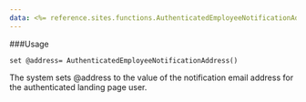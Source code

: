 ```yaml
---
data: <%= reference.sites.functions.AuthenticatedEmployeeNotificationAddress %>
---
```

###Usage
```
set @address= AuthenticatedEmployeeNotificationAddress()
```
The system sets @address to the value of the notification email address for the authenticated landing page user.